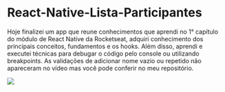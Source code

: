 # React-Native-Lista-Participantes

Hoje finalizei um app que reune conhecimentos que aprendi no 1° capítulo do módulo de React Native da Rocketseat, adquiri conhecimento dos principais conceitos, fundamentos e os hooks.
Além disso, aprendi e executei técnicas para debugar o código pelo console ou utilizando breakpoints.
As validações de adicionar nome vazio ou repetido não apareceram no vídeo mas você pode conferir no meu repositório.

<a href="https://www.linkedin.com/posts/adautomoises_reactnative-rocketseat-activity-6964362211720867840-7qkx?utm_source=share&utm_medium=member_desktop" alt="linkedin" target="_blank">
  <img src="https://img.shields.io/badge/LinkedIn-%230077B5.svg?&style=flat-square&logo=linkedin&logoColor=white">
</a>
